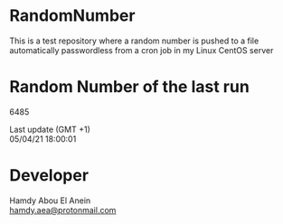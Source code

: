 # RandomNumber    
This is a test repository where a random number is pushed to a file automatically passwordless from a cron job in my Linux CentOS server    
# Random Number of the last run   
6485
      
Last update (GMT +1)    
05/04/21 18:00:01
# Developer    
Hamdy Abou El Anein   
hamdy.aea@protonmail.com
